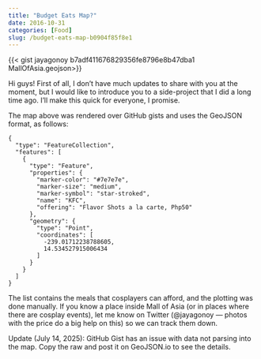 ```yaml
---
title: "Budget Eats Map?"
date: 2016-10-31
categories: [Food]
slug: /budget-eats-map-b0904f85f8e1
---
```


{{< gist jayagonoy b7adf411676829356fe8796e8b47dba1 MallOfAsia.geojson>}}


Hi guys! First of all, I don’t have much updates to share with you at the moment, but I would like to introduce you to a side-project that I did a long time ago. I’ll make this quick for everyone, I promise.

The map above was rendered over GitHub gists and uses the GeoJSON format, as follows:

```
{
  "type": "FeatureCollection",
  "features": [
    {
      "type": "Feature",
      "properties": {
        "marker-color": "#7e7e7e",
        "marker-size": "medium",
        "marker-symbol": "star-stroked",
        "name": "KFC",
        "offering": "Flavor Shots a la carte, Php50"
      },
      "geometry": {
        "type": "Point",
        "coordinates": [
          -239.01712238788605,
          14.534527915006434
        ]
      }
    }
  ]
}
```

The list contains the meals that cosplayers can afford, and the plotting was done manually. If you know a place inside Mall of Asia (or in places where there are cosplay events), let me know on Twitter (@jayagonoy — photos with the price do a big help on this) so we can track them down.

Update (July 14, 2025): GitHub Gist has an issue with data not parsing into the map. Copy the raw and post it on GeoJSON.io to see the details.
